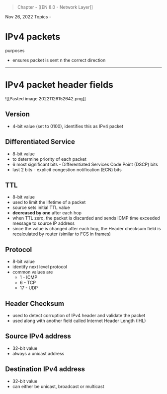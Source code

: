 >Chapter - [[EN 8.0 - Network Layer]]

Nov 26, 2022
Topics - 

# IPv4 packets
purposes
- ensures packet is sent n the correct direction

---
# IPv4 packet header fields

![[Pasted image 20221126152642.png]]

## Version
- 4-bit value (set to 0100), identifies this as IPv4 packet

## Differentiated Service
- 8-bit value
- to determine priority of each packet
- 6 most significant bits - Differentiated Services Code Point (DSCP) bits
- last 2 bits - explicit congestion notification (ECN) bits

## TTL
- 8-bit value
- used to limit the lifetime of a packet
- source sets initial TTL value
- **decreased by one** after each hop
- when TTL zero, the packet is discarded and sends ICMP time exceeded message to source IP address
- since the value is changed after each hop, the Header checksum field is recalculated by router (similar to FCS in frames)

## Protocol
- 8-bit value
- identify next level protocol
- common values are
	- 1 - ICMP
	- 6 - TCP
	- 17 - UDP

## Header Checksum
- used to detect corruption of IPv4 header and validate the packet
- used along with another field called Internet Header Length (IHL)

## Source IPv4 address
- 32-bit value
- always a unicast address

## Destination IPv4 address
- 32-bit value
- can either be unicast, broadcast or multicast


